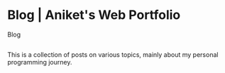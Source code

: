 # Blog | Aniket's Web Portfolio
Blog
## 
This is a collection of posts on various topics, mainly about my personal programming journey.